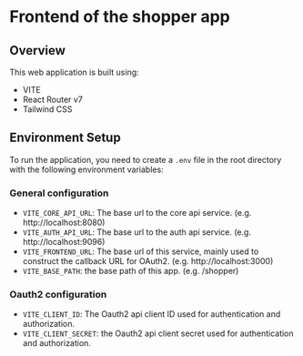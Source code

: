 # Frontend of the shopper app

## Overview
This web application is built using:
- VITE
- React Router v7
- Tailwind CSS

## Environment Setup
To run the application, you need to create a `.env` file in the root directory with the following environment variables:

### General configuration
- `VITE_CORE_API_URL`: The base url to the core api service. (e.g. http://localhost:8080)
- `VITE_AUTH_API_URL`: The base url to the auth api service. (e.g. http://localhost:9096)
- `VITE_FRONTEND_URL`: The base url of this service, mainly used to construct the callback URL for OAuth2. (e.g. http://localhost:3000)
- `VITE_BASE_PATH`: the base path of this app. (e.g. /shopper)

### Oauth2 configuration
- `VITE_CLIENT_ID`: The Oauth2 api client ID used for authentication and authorization.
- `VITE_CLIENT_SECRET`: the Oauth2 api client secret used for authentication and authorization.
